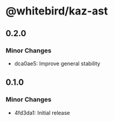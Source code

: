 # @whitebird/kaz-ast

## 0.2.0

### Minor Changes

- dca0ae5: Improve general stability

## 0.1.0

### Minor Changes

- 4fd3da1: Initial release
